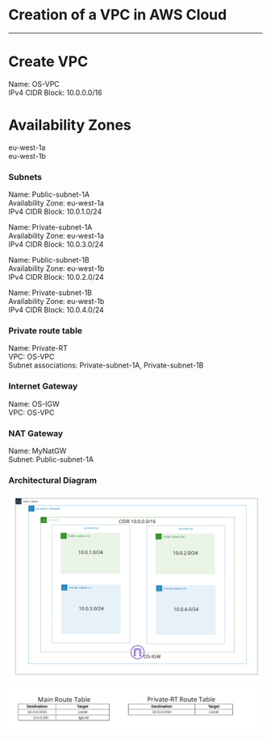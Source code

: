 # Creation of a VPC in AWS Cloud

----

# Create VPC

Name: OS-VPC  
IPv4 CIDR Block: 10.0.0.0/16  

# Availability Zones

eu-west-1a  
eu-west-1b  

### Subnets
Name: Public-subnet-1A  
Availability Zone: eu-west-1a  
IPv4 CIDR Block: 10.0.1.0/24   


Name: Private-subnet-1A  
Availability Zone: eu-west-1a  
IPv4 CIDR Block: 10.0.3.0/24  

Name: Public-subnet-1B  
Availability Zone: eu-west-1b  
IPv4 CIDR Block: 10.0.2.0/24  

Name: Private-subnet-1B  
Availability Zone: eu-west-1b  
IPv4 CIDR Block: 10.0.4.0/24  

### Private route table

Name: Private-RT  
VPC: OS-VPC  
Subnet associations: Private-subnet-1A, Private-subnet-1B  

### Internet Gateway

Name: OS-IGW  
VPC: OS-VPC  

### NAT Gateway

Name: MyNatGW  
Subnet: Public-subnet-1A  

### Architectural Diagram

![VPC diagram with 4 subnets(2 Public and 2 Private](vpc.png "Architectural Diagram of the VPC")  

![Screenshot showing the Main Route table and the Private Route table.](vpc-route-tabe.png "Route Table")  
